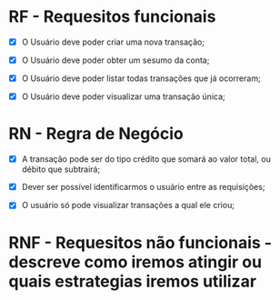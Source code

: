 # RF - Requesitos funcionais

- [x] O Usuário deve poder criar uma nova transação;
- [x] O Usuário deve poder obter um sesumo da conta;
- [x] O Usuário deve poder listar todas transações que já ocorreram;
- [x] O Usuário deve poder visualizar uma transação única;


# RN - Regra de Negócio

- [x] A transação pode ser do tipo crédito que somará ao valor total, ou débito que subtrairá;
- [x] Dever ser possível identificarmos o usuário entre as requisições;
- [x] O usuário só pode visualizar transações a qual ele criou;



# RNF - Requesitos não funcionais - descreve como iremos atingir ou quais estrategias iremos utilizar

